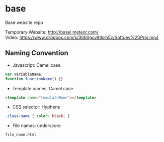 base
====

Base website repo

Temporary Website: http://basel.meteor.com/  
Video: https://www.dropbox.com/s/3660gcv8tkilh5z/Softdev%20Proj.mp4

## Naming Convention

* Javascript: Camel case
```javascript
var variableName;
function functionName() {}
```

* Template names: Camel case
```html
<template name="templateName"></template>
```

* CSS selector: Hyphens
```css
.class-name { color: black; }
```

* File names: underscore
```
file_name.html
```
